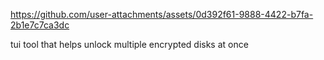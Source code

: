 

https://github.com/user-attachments/assets/0d392f61-9888-4422-b7fa-2b1e7c7ca3dc

tui tool that helps unlock multiple encrypted disks at once
